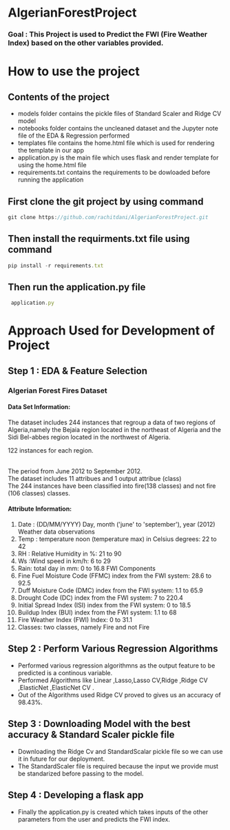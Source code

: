 # AlgerianForestProject

### Goal : This Project is used to Predict the FWI (Fire Weather Index) based on the other variables provided.

# How to use the project

## Contents of the project
- models folder contains the pickle files of Standard Scaler and Ridge CV model
- notebooks folder contains the uncleaned dataset and the Jupyter note file of the EDA & Regression performed
- templates file contains the home.html file which is used for rendering the template in our app
- application.py is the main file which uses flask and render template for using the home.html file
- requirements.txt contains the requirements to be dowloaded before running the application

## First clone the git project by using command
   ```javascript
   git clone https://github.com/rachitdani/AlgerianForestProject.git
   ```
## Then install the requirments.txt file using command
  ```javascript
  pip install -r requirements.txt
  ```
## Then run the application.py file 
 ```javascript
  application.py
  ```

# Approach Used for Development of Project
## Step 1 : EDA & Feature Selection

### Algerian Forest Fires Dataset 

#### Data Set Information:

The dataset includes 244 instances that regroup a data of two regions of Algeria,namely the Bejaia region located in the northeast of Algeria and the Sidi Bel-abbes region located in the northwest of Algeria.

122 instances for each region.

<br>The period from June 2012 to September 2012.
<br>The dataset includes 11 attribues and 1 output attribue (class)
<br>The 244 instances have been classified into fire(138 classes) and not fire (106 classes) classes.

#### Attribute Information:

1. Date : (DD/MM/YYYY) Day, month ('june' to 'september'), year (2012)
Weather data observations
2. Temp : temperature noon (temperature max) in Celsius degrees: 22 to 42
3. RH : Relative Humidity in %: 21 to 90
4. Ws :Wind speed in km/h: 6 to 29
5. Rain: total day in mm: 0 to 16.8
FWI Components
6. Fine Fuel Moisture Code (FFMC) index from the FWI system: 28.6 to 92.5
7. Duff Moisture Code (DMC) index from the FWI system: 1.1 to 65.9
8. Drought Code (DC) index from the FWI system: 7 to 220.4
9. Initial Spread Index (ISI) index from the FWI system: 0 to 18.5
10. Buildup Index (BUI) index from the FWI system: 1.1 to 68
11. Fire Weather Index (FWI) Index: 0 to 31.1
12. Classes: two classes, namely Fire and not Fire

## Step 2 : Perform Various Regression Algorithms
- Performed various regression algorithmns as the output feature to be predicted is a continous variable.
- Performed Algorithms like Linear ,Lasso,Lasso CV,Ridge ,Ridge CV ,ElasticNet ,ElasticNet CV .
- Out of the Algorithms used Ridge CV proved to gives us an accuracy of 98.43%.

## Step 3 : Downloading Model with the best accuracy & Standard Scaler pickle file 
- Downloading the Ridge Cv and StandardScalar pickle file so we can use it in future for our deployment.
- The StandardScaler file is required because the input we provide must be standarized before passing to the model.

## Step 4 : Developing a flask app
- Finally the application.py is created which takes inputs of the other parameters from the user and predicts the FWI index.
